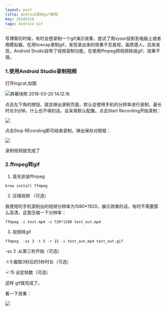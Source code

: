 ```yaml
---
layout: post
title: Android录制gif教程
key: 20180318
tags: Android Gif
---
```


写博客的时候，有时会想录制一个gif演示效果，尝试了用vysor投影到电脑上或者用模拟器，在用licecap录制gif，发现录出来的效果不忍直视，画质感人。后来发现，Android Studio自带了视频录制功能，在使用ffmpeg把视频转成gif，效果不错。

<!--more-->

### 1.使用Android Studio录制视频

打开logcat,如图

![屏幕快照 2018-03-20 14.12.16](http://oon96myva.bkt.clouddn.com/md/3da8b.jpg)

点击左下角的按钮，就会弹出录制页面，默认会使用手机的分辨率进行录制，最长时长3分钟，什么也不填的话，会采用默认配置。点击Start Recording开始录制：

![](http://oon96myva.bkt.clouddn.com/md/h4h18.png)

点击Stop REcording即可结束录制，弹出保存对框框：

![](http://oon96myva.bkt.clouddn.com/md/7wyws.png)

录制视频就完成了

### 2.ffmpeg转gif

1. 首先安装ffmpeg

```
brew install ffmpeg
```

2. 压缩视频 （可选）

我使用的手机录制出的视频分辨率为1080*1920，展示效果的话，有时不需要那么高清，这里压缩一下分辨率：

```
ffmpeg -i test.mp4 -s 720*1280 test_out.mp4
```

3. 视频转gif

```
ffmpeg  -ss 3 -t 5 -r 15 -i test_out.mp4 test_out.gif
```

-ss 3 :从第三秒开始（可选）

-t 5:截取3秒后的5秒时长（可选）

-r 15 设定帧数（可选）

这样 gif就完成了。

看一下效果：

![](http://oon96myva.bkt.clouddn.com/md/owatc.gif)
